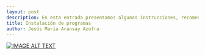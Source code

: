 ```yaml
---
layout: post
description: En esta entrada presentamos algunas instrucciones, recomendaciones y herramientas para instalar y desinstalar programas en Windows.
title: Instalación de programas
author: Jesús María Aransay Azofra
---
```


[![IMAGE ALT TEXT](http://img.youtube.com/vi/92Yw27Y0s1s/0.jpg)](http://www.youtube.com/watch?v=92Yw27Y0s1s "Administrador de tareas")
